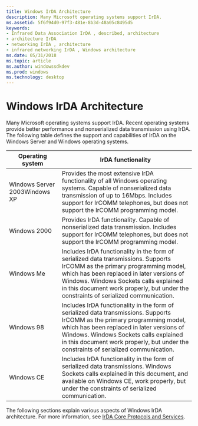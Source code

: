 ```yaml
---
title: Windows IrDA Architecture
description: Many Microsoft operating systems support IrDA.
ms.assetid: 5f6f94d0-97f3-481e-8b3d-48a05c8495d5
keywords:
- Infrared Data Association IrDA , described, architecture
- architecture IrDA
- networking IrDA , architecture
- infrared networking IrDA , Windows architecture
ms.date: 05/31/2018
ms.topic: article
ms.author: windowssdkdev
ms.prod: windows
ms.technology: desktop
---
```


# Windows IrDA Architecture

Many Microsoft operating systems support IrDA. Recent operating systems provide better performance and nonserialized data transmission using IrDA. The following table defines the support and capabilities of IrDA on the Windows Server and Windows operating systems.



| Operating system                         | IrDA functionality                                                                                                                                                                                                                                                                                       |
|------------------------------------------|----------------------------------------------------------------------------------------------------------------------------------------------------------------------------------------------------------------------------------------------------------------------------------------------------------|
| Windows Server 2003Windows XP<br/> | Provides the most extensive IrDA functionality of all Windows operating systems. Capable of nonserialized data transmission of up to 16Mbps. Includes support for IrCOMM telephones, but does not support the IrCOMM programming model.                                                                  |
| Windows 2000                             | Provides IrDA functionality. Capable of nonserialized data transmission. Includes support for IrCOMM telephones, but does not support the IrCOMM programming model.                                                                                                                                      |
| Windows Me                               | Includes IrDA functionality in the form of serialized data transmissions. Supports IrCOMM as the primary programming model, which has been replaced in later versions of Windows. Windows Sockets calls explained in this document work properly, but under the constraints of serialized communication. |
| Windows 98                               | Includes IrDA functionality in the form of serialized data transmissions. Supports IrCOMM as the primary programming model, which has been replaced in later versions of Windows. Windows Sockets calls explained in this document work properly, but under the constraints of serialized communication. |
| Windows CE                               | Includes IrDA functionality in the form of serialized data transmissions. Windows Sockets calls explained in this document, and available on Windows CE, work properly, but under the constraints of serialized communication.                                                                           |



 

The following sections explain various aspects of Windows IrDA architecture. For more information, see [IrDA Core Protocols and Services](irda-core-protocols-and-services.md).

 

 





